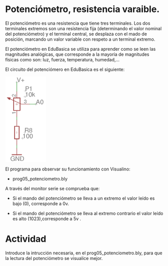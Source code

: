 # Potenciómetro, resistencia varaible.
El potenciómetro es una resistencia que tiene tres terminales. Los dos terminales extremos son una resistencia
fija (determinando el valor nominal del potenciómetro) y el terminal central, se desplaza con el mado de posición,
marcando un valor variable con respeto a un terminal extremo.

El potenciómetro en EduBasica se utiliza para aprender como se leen las magnitudes analógicas, que corresponde a la
mayoría de magnitudes físicas como son: luz, fuerza, temperatura, humedad,...

El circuito del potenciómero en EduBasica es el siguiente:

<a href="" target="_blank"><img width="130" height="272" border="0" align="center" src="img/potenciometro_cirEdubasica.png "/></a>

El programa para observar su funcionamiento con Visualino:

- prog05_potenciometro.bly

A través del monitor serie se comprueba que:

- Si el mando del potenciómetro se lleva a un extremo el valor leído es bajo (0), corresponde a 0v.

- Si el mando del potenciómetro se lleva al extremo contrario el valor leído es alto (1023),corresponde a 5v .


# Actividad
Introduce la intrucción necesaria, en el prog05_potenciometro.bly, para que la lectura del potenciómetro se visualice mejor.

